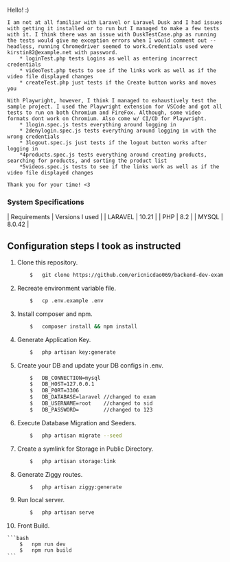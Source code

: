 Hello! :)
    
    I am not at all familiar with Laravel or Laravel Dusk and I had issues with getting it installed or to run but I managed to make a few tests with it. I think there was an issue with DuskTestCase.php as running the tests would give me exception errors when I would comment out --headless, running Chromedriver seemed to work.Credentials used were kirstin82@example.net with password.
        * loginTest.php tests Logins as well as entering incorrect credentials
        * videoTest.php tests to see if the links work as well as if the video file displayed changes
        * createTest.php just tests if the Create button works and moves you
    
    With Playwright, however, I think I managed to exhaustively test the sample project. I used the Playwright extension for VSCode and got all tests to run on both Chromium and FireFox. Although, some video formats dont work on Chromium. Also come w/ CI/CD for Playwright.
        * 1login.spec.js tests everything around logging in 
        * 2denylogin.spec.js tests everything around logging in with the wrong credentials
        * 3logout.spec.js just tests if the logout button works after logging in
        *4products.spec.js tests everything around creating products, searching for products, and sorting the product list
        *5videos.spec.js tests to see if the links work as well as if the video file displayed changes
    
    Thank you for your time! <3
        
### System Specifications
| Requirements | Versions I used |
|   LARAVEL    | 10.21           |
|     PHP      | 8.2             |
|    MYSQL     | 8.0.42          |

## Configuration steps I took as instructed
1.  Clone this repository.

    ```bash
        $   git clone https://github.com/ericnicdao069/backend-dev-exam.git
    ```

2.  Recreate environment variable file.

    ```bash
        $   cp .env.example .env
    ```

3.  Install composer and npm.

    ```bash
        $   composer install && npm install
    ```

4.  Generate Application Key.

    ```bash
        $   php artisan key:generate
    ```

5.  Create your DB and update your DB configs in .env.

    ```bash
        $   DB_CONNECTION=mysql
        $   DB_HOST=127.0.0.1
        $   DB_PORT=3306
        $   DB_DATABASE=laravel //changed to exam
        $   DB_USERNAME=root    //changed to sid
        $   DB_PASSWORD=        //changed to 123
    ```

6.  Execute Database Migration and Seeders.

    ```bash
        $   php artisan migrate --seed
    ```

7.  Create a symlink for Storage in Public Directory.

    ```bash
        $   php artisan storage:link
    ```

8.  Generate Ziggy routes.

    ```bash
        $   php artisan ziggy:generate
    ```

9.  Run local server.

    ```bash
        $   php artisan serve
    ```

10.  Front Build.

    ```bash
        $   npm run dev
        $   npm run build
    ```
